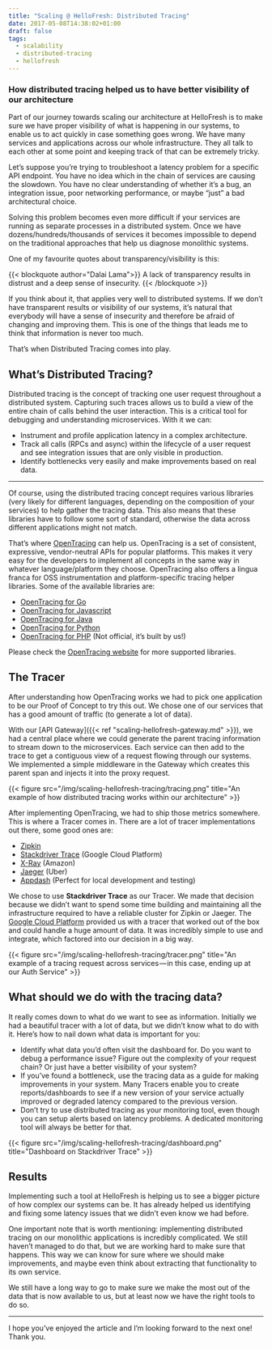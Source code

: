 ```yaml
---
title: "Scaling @ HelloFresh: Distributed Tracing"
date: 2017-05-08T14:38:02+01:00
draft: false
tags: 
  - scalability
  - distributed-tracing
  - hellofresh
---
```


### How distributed tracing helped us to have better visibility of our architecture

Part of our journey towards scaling our architecture at HelloFresh is to make sure we have proper visibility of what is happening in our systems, to enable us to act quickly in case something goes wrong. We have many services and applications across our whole infrastructure. They all talk to each other at some point and keeping track of that can be extremely tricky.

Let’s suppose you’re trying to troubleshoot a latency problem for a specific API endpoint. You have no idea which in the chain of services are causing the slowdown. You have no clear understanding of whether it’s a bug, an integration issue, poor networking performance, or maybe “just” a bad architectural choice.

Solving this problem becomes even more difficult if your services are running as separate processes in a distributed system. Once we have dozens/hundreds/thousands of services it becomes impossible to depend on the traditional approaches that help us diagnose monolithic systems.

One of my favourite quotes about transparency/visibility is this:

{{< blockquote author="Dalai Lama">}}
  A lack of transparency results in distrust and a deep sense of insecurity.
{{< /blockquote >}}

If you think about it, that applies very well to distributed systems. If we don’t have transparent results or visibility of our systems, it’s natural that everybody will have a sense of insecurity and therefore be afraid of changing and improving them. This is one of the things that leads me to think that information is never too much.

That’s when Distributed Tracing comes into play.

## What’s Distributed Tracing?
Distributed tracing is the concept of tracking one user request throughout a distributed system. Capturing such traces allows us to build a view of the entire chain of calls behind the user interaction. This is a critical tool for debugging and understanding microservices. With it we can:

* Instrument and profile application latency in a complex architecture.
* Track all calls (RPCs and async) within the lifecycle of a user request and see integration issues that are only visible in production.
* Identify bottlenecks very easily and make improvements based on real data.

---

Of course, using the distributed tracing concept requires various libraries (very likely for different languages, depending on the composition of your services) to help gather the tracing data. This also means that these libraries have to follow some sort of standard, otherwise the data across different applications might not match.

That’s where [OpenTracing](http://opentracing.io/) can help us. OpenTracing is a set of consistent, expressive, vendor-neutral APIs for popular platforms. This makes it very easy for the developers to implement all concepts in the same way in whatever language/platform they choose. OpenTracing also offers a lingua franca for OSS instrumentation and platform-specific tracing helper libraries. Some of the available libraries are:

* [OpenTracing for Go](https://github.com/opentracing/opentracing-go)
* [OpenTracing for Javascript](https://github.com/opentracing/opentracing-javascript)
* [OpenTracing for Java](https://github.com/opentracing/opentracing-java)
* [OpenTracing for Python](https://github.com/opentracing/opentracing-python)
* [OpenTracing for PHP](https://github.com/hellofresh/opentracing-php) (Not official, it’s built by us!)

Please check the [OpenTracing website](http://opentracing.io/) for more supported libraries.

## The Tracer
After understanding how OpenTracing works we had to pick one application to be our Proof of Concept to try this out. We chose one of our services that has a good amount of traffic (to generate a lot of data).

With our [API Gateway]({{< ref "scaling-hellofresh-gateway.md" >}}), we had a central place where we could generate the parent tracing information to stream down to the microservices. Each service can then add to the trace to get a contiguous view of a request flowing through our systems. We implemented a simple middleware in the Gateway which creates this parent span and injects it into the proxy request.

{{< figure src="/img/scaling-hellofresh-tracing/tracing.png" title="An example of how distributed tracing works within our architecture" >}}

After implementing OpenTracing, we had to ship those metrics somewhere. This is where a Tracer comes in.
There are a lot of tracer implementations out there, some good ones are:

* [Zipkin](http://zipkin.io/)
* [Stackdriver Trace](https://cloud.google.com/trace/) (Google Cloud Platform)
* [X-Ray](https://aws.amazon.com/xray/) (Amazon)
* [Jaeger](https://uber.github.io/jaeger/) (Uber)
* [Appdash](https://github.com/sourcegraph/appdash) (Perfect for local development and testing)

We chose to use **Stackdriver Trace** as our Tracer. We made that decision because we didn’t want to spend some time building and maintaining all the infrastructure required to have a reliable cluster for Zipkin or Jaeger. The [Google Cloud Platform](https://cloud.google.com/) provided us with a tracer that worked out of the box and could handle a huge amount of data. It was incredibly simple to use and integrate, which factored into our decision in a big way.

{{< figure src="/img/scaling-hellofresh-tracing/tracer.png" title="An example of a tracing request across services — in this case, ending up at our Auth Service" >}}

## What should we do with the tracing data?

It really comes down to what do we want to see as information. Initially we had a beautiful tracer with a lot of data, but we didn’t know what to do with it. Here’s how to nail down what data is important for you:

* Identify what data you’d often visit the dashboard for. Do you want to debug a performance issue? Figure out the complexity of your request chain? Or just have a better visibility of your system?
* If you’ve found a bottleneck, use the tracing data as a guide for making improvements in your system. Many Tracers enable you to create reports/dashboards to see if a new version of your service actually improved or degraded latency compared to the previous version.
* Don’t try to use distributed tracing as your monitoring tool, even though you can setup alerts based on latency problems. A dedicated monitoring tool will always be better for that.

{{< figure src="/img/scaling-hellofresh-tracing/dashboard.png" title="Dashboard on Stackdriver Trace" >}}

## Results

Implementing such a tool at HelloFresh is helping us to see a bigger picture of how complex our systems can be. It has already helped us identifying and fixing some latency issues that we didn’t even know we had before.

One important note that is worth mentioning: implementing distributed tracing on our monolithic applications is incredibly complicated. We still haven’t managed to do that, but we are working hard to make sure that happens. This way we can know for sure where we should make improvements, and maybe even think about extracting that functionality to its own service.

We still have a long way to go to make sure we make the most out of the data that is now available to us, but at least now we have the right tools to do so.

---

I hope you’ve enjoyed the article and I’m looking forward to the next one! Thank you.

